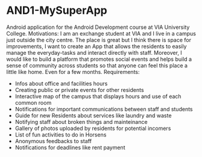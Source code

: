# AND1-MySuperApp
Android application for the Android Development course at VIA University College.
Motivations:
I am an exchange student at VIA and I live in a campus just outside the city centre. The place is great but I think there is space for improvements, I want to create an App that allows the residents to easily manage the everyday-tasks and interact directly with staff. Moreover, I would like to build a platform that promotes social events and helps build a sense of community across students so that anyone can feel this place a little like home. Even for a few months.
Requirements:
- Infos about office and facilities hours
- Creating public or private events for other residents
- Interactive map of the campus that displays hours and use of each common room
- Notifications for important communications between staff and students
- Guide for new Residents about services like laundry and waste
- Notifying staff about broken things and mainteinance
- Gallery of photos uploaded by residents for potential incomers
- List of fun activities to do in Horsens
- Anonymous feedbacks to staff
- Notifications for deadlines like rent payment
